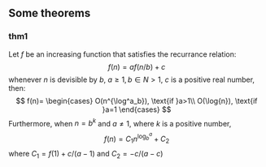 ## Some theorems

### thm1

Let $f$ be an increasing function that satisfies the recurrance relation:
$$f(n)=af(n/b)+c$$
whenever $n$ is devisible by $b$, $a\geq 1, b\in N\gt 1$, $c$ is a positive real number, then:
$$
f(n)=
\begin{cases}
O(n^{\log^a_b}), \text{if }a>1\\
O(\log{n}), \text{if }a=1
\end{cases}
$$
Furthermore, when $n=b^k$ and $a\neq 1$, where $k$ is a positive number,
$$f(n)=C_1n^{\log^a_b}+C_2$$
where $C_1=f(1)+c/(a-1)$ and $C_2 = -c/(a-c)$







